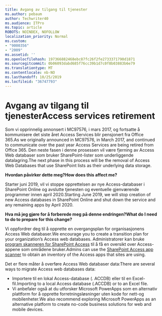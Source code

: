 ```yaml
---
title: Avgang av tilgang til tjenester
ms.author: pebaum
author: Techwriter40
ms.audience: ITPro
ms.topic: article
ROBOTS: NOINDEX, NOFOLLOW
localization_priority: Normal
ms.custom:
- "9000356"
- "2009"
ms.assetid: ''
ms.openlocfilehash: 197366882468ebc87fc26f2fe2733371790d1871
ms.sourcegitcommit: 0b06093dabd685f76cc39b1d7c0f8b03883b6e79
ms.translationtype: MT
ms.contentlocale: nb-NO
ms.lasthandoff: 10/25/2019
ms.locfileid: "36747793"
---
```

# <a name="access-services-retirement"></a><span data-ttu-id="055a5-102">Avgang av tilgang til tjenester</span><span class="sxs-lookup"><span data-stu-id="055a5-102">Access services retirement</span></span>

<span data-ttu-id="055a5-103">Som vi opprinnelig annonsert i MC97576, i mars 2017, og fortsatte å kommunisere det siste året Access Services blir pensjonert fra Office 365.</span><span class="sxs-lookup"><span data-stu-id="055a5-103">As we originally announced in MC97576, in March 2017, and continued to communicate over the past year Access Services are being retired from Office 365.</span></span> <span data-ttu-id="055a5-104">Den neste fasen i denne prosessen vil være fjerning av Access Web databaser som bruker SharePoint-lister som underliggende datalagring.</span><span class="sxs-lookup"><span data-stu-id="055a5-104">The next phase in this process will be the removal of Access Web Databases that use SharePoint lists as their underlying data storage.</span></span>

<span data-ttu-id="055a5-105">**Hvordan påvirker dette meg?**</span><span class="sxs-lookup"><span data-stu-id="055a5-105">**How does this affect me?**</span></span>

<span data-ttu-id="055a5-106">Starter juni 2019, vil vi stoppe opprettelsen av nye Access-databaser i SharePoint Online og avslutte tjenesten og eventuelle gjenværende programmer innen april 2020.</span><span class="sxs-lookup"><span data-stu-id="055a5-106">Starting June 2019, we will stop creation of new Access databases in SharePoint Online and shut down the service and any remaining apps by April 2020.</span></span>

<span data-ttu-id="055a5-107">**Hva må jeg gjøre for å forberede meg på denne endringen?**</span><span class="sxs-lookup"><span data-stu-id="055a5-107">**What do I need to do to prepare for this change?**</span></span>

<span data-ttu-id="055a5-108">Vi oppfordrer deg til å opprette en overgangsplan for organisasjonens Access Web databaser.</span><span class="sxs-lookup"><span data-stu-id="055a5-108">We encourage you to create a transition plan for your organization’s Access web databases.</span></span> <span data-ttu-id="055a5-109">Administratorer kan bruke [program skanneren for SharePoint Access](https://github.com/SharePoint/PnP-Tools/tree/master/Solutions/SharePoint.AccessApp.Scanner) til å få en oversikt over Access-appene som områdene bruker.</span><span class="sxs-lookup"><span data-stu-id="055a5-109">Admins can use the [SharePoint Access app scanner](https://github.com/SharePoint/PnP-Tools/tree/master/Solutions/SharePoint.AccessApp.Scanner) to obtain an inventory of the Access apps that sites are using.</span></span>

<span data-ttu-id="055a5-110">Det er flere måter å overføre Access Web databaser data:</span><span class="sxs-lookup"><span data-stu-id="055a5-110">There are several ways to migrate Access web databases data:</span></span>

- <span data-ttu-id="055a5-111">Importere til en lokal Access-database (. ACCDB) eller til en Excel-fil.</span><span class="sxs-lookup"><span data-stu-id="055a5-111">Importing to a local Access database (.ACCDB) or to an Excel file.</span></span>
- <span data-ttu-id="055a5-112">Vi anbefaler også at du utforsker Microsoft PowerApps som en alternativ plattform for å opprette forretningsløsninger uten kode for nett-og mobilenheter.</span><span class="sxs-lookup"><span data-stu-id="055a5-112">We also recommend exploring Microsoft PowerApps as an alternative platform to create no-code business solutions for web and mobile devices.</span></span>